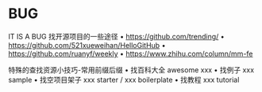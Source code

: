 # BUG
IT IS A BUG
找开源项目的一些途径
• https://github.com/trending/
• https://github.com/521xueweihan/HelloGitHub
• https://github.com/ruanyf/weekly
• https://www.zhihu.com/column/mm-fe

特殊的查找资源小技巧-常用前缀后缀
• 找百科大全 awesome xxx
• 找例子 xxx sample
• 找空项目架子 xxx starter / xxx boilerplate
• 找教程 xxx tutorial
